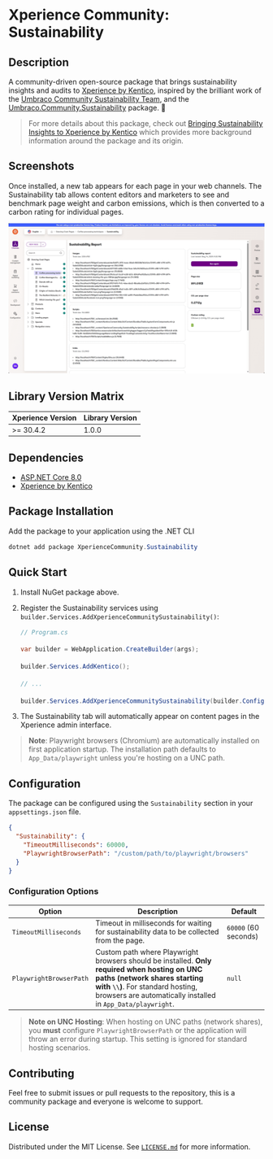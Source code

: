 ﻿# Xperience Community: Sustainability

## Description

A community-driven open-source package that brings sustainability insights and audits to [Xperience by Kentico](https://www.kentico.com/), inspired by the brilliant work of the [Umbraco Community Sustainability Team](https://umbraco.com/blog/meet-the-friendly-and-green-community-sustainability-team-of-20252026/), and the [Umbraco.Community.Sustainability](https://github.com/umbraco-community/Umbraco.Community.Sustainability) package. 🌿

> For more details about this package, check out [Bringing Sustainability Insights to Xperience by Kentico](https://www.goldfinch.me/blog/bringing-sustainability-insights-to-xperience-by-kentico) which provides more background information around the package and its origin.

## Screenshots

Once installed, a new tab appears for each page in your web channels. The Sustainability tab allows content editors and marketers to see and benchmark page weight and carbon emissions, which is then converted to a carbon rating for individual pages.

<a href="/src/images/Sustainability Report - Page Tab.png">
  <img src="/src/images/Sustainability Report - Page Tab.png" width="800" alt="Sustainability Tab for pages in Xperience by Kentico">
</a>

## Library Version Matrix

| Xperience Version | Library Version |
| ----------------- | --------------- |
| >= 30.4.2         | 1.0.0           |

## Dependencies

- [ASP.NET Core 8.0](https://dotnet.microsoft.com/en-us/download)
- [Xperience by Kentico](https://docs.xperience.io/xp/changelog)

## Package Installation

Add the package to your application using the .NET CLI

```powershell
dotnet add package XperienceCommunity.Sustainability
```

## Quick Start

1. Install NuGet package above.

2. Register the Sustainability services using `builder.Services.AddXperienceCommunitySustainability()`:

   ```csharp
   // Program.cs

   var builder = WebApplication.CreateBuilder(args);

   builder.Services.AddKentico();

   // ...

   builder.Services.AddXperienceCommunitySustainability(builder.Configuration);
   ```

3. The Sustainability tab will automatically appear on content pages in the Xperience admin interface.

> **Note**: Playwright browsers (Chromium) are automatically installed on first application startup. The installation path defaults to `App_Data/playwright` unless you're hosting on a UNC path.

## Configuration

The package can be configured using the `Sustainability` section in your `appsettings.json` file.

```json
{
  "Sustainability": {
    "TimeoutMilliseconds": 60000,
    "PlaywrightBrowserPath": "/custom/path/to/playwright/browsers"
  }
}
```

### Configuration Options

| Option | Description | Default |
| ------ | ----------- | ------- |
| `TimeoutMilliseconds` | Timeout in milliseconds for waiting for sustainability data to be collected from the page. | `60000` (60 seconds) |
| `PlaywrightBrowserPath` | Custom path where Playwright browsers should be installed. **Only required when hosting on UNC paths (network shares starting with `\\`)**. For standard hosting, browsers are automatically installed in `App_Data/playwright`. | `null` |

> **Note on UNC Hosting**: When hosting on UNC paths (network shares), you **must** configure `PlaywrightBrowserPath` or the application will throw an error during startup. This setting is ignored for standard hosting scenarios.

## Contributing

Feel free to submit issues or pull requests to the repository, this is a community package and everyone is welcome to support.

## License

Distributed under the MIT License. See [`LICENSE.md`](LICENSE.md) for more information.
